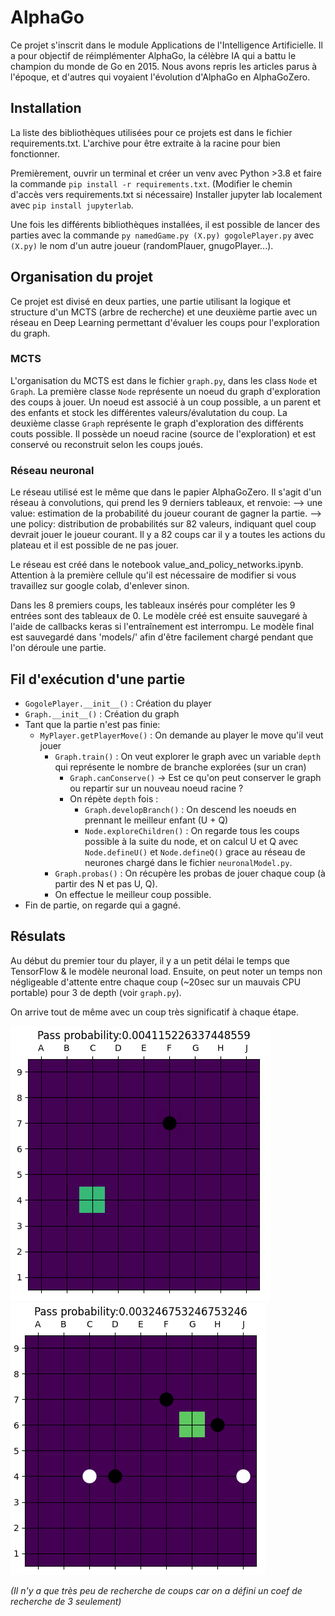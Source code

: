 # AlphaGo
Ce projet s'inscrit dans le module Applications de l'Intelligence Artificielle. Il a pour objectif de réimplémenter AlphaGo, la célèbre IA qui a battu le champion du monde de Go en 2015. Nous avons repris les articles parus à l'époque, et d'autres qui voyaient l'évolution d'AlphaGo en AlphaGoZero.

## Installation
La liste des bibliothèques utilisées pour ce projets est dans le fichier requirements.txt. L'archive pour être extraite à la racine pour bien fonctionner.

Premièrement, ouvrir un terminal et créer un venv avec Python >3.8 et faire la commande `pip install -r requirements.txt`. (Modifier le chemin d'accès vers requirements.txt si nécessaire)
Installer jupyter lab localement avec `pip install jupyterlab`.

Une fois les différents bibliothèques installées, il est possible de lancer des parties avec la commande `py namedGame.py (X.py) gogolePlayer.py` avec `(X.py)` le nom d'un autre joueur (randomPlauer, gnugoPlayer...). 

## Organisation du projet
Ce projet est divisé en deux parties, une partie utilisant la logique et structure d'un MCTS (arbre de recherche) et une deuxième partie avec un réseau en Deep Learning permettant d'évaluer les coups pour l'exploration du graph.  
### MCTS
L'organisation du MCTS est dans le fichier `graph.py`, dans les class `Node` et `Graph`. La première classe `Node` représente un noeud du graph d'exploration des coups à jouer. Un noeud est associé à un coup possible, a un parent et des enfants et stock les différentes valeurs/évalutation du coup. La deuxième classe `Graph` représente le graph d'exploration des différents couts possible. Il possède un noeud racine (source de l'exploration) et est conservé ou reconstruit selon les coups joués.

### Réseau neuronal

Le réseau utilisé est le même que dans le papier AlphaGoZero. Il s'agit d'un réseau à convolutions, qui prend les 9 derniers tableaux, et renvoie:
--> une value: estimation de la probabilité du joueur courant de gagner la partie.
--> une policy: distribution de probabilités sur 82 valeurs, indiquant quel coup devrait jouer le joueur courant. Il y a 82 coups car il y a toutes les actions du plateau et il est possible de ne pas jouer.

Le réseau est créé dans le notebook value_and_policy_networks.ipynb. Attention à la première cellule qu'il est nécessaire de modifier si vous travaillez sur google colab, d'enlever sinon.


Dans les 8 premiers coups, les tableaux insérés pour compléter les 9 entrées sont des tableaux de 0.
Le modèle créé est ensuite sauvegaré à l'aide de callbacks keras si l'entraînement est interrompu.
Le modèle final est sauvegardé dans 'models/' afin d'être facilement chargé pendant que l'on déroule une partie.

## Fil d'exécution d'une partie

+ `GogolePlayer.__init__()` : Création du player 
+ `Graph.__init__()` : Création du graph
+ Tant que la partie n'est pas finie:
  + `MyPlayer.getPlayerMove()` : On demande au player le move qu'il veut jouer
    + `Graph.train()` : On veut explorer le graph avec un variable `depth` qui représente le nombre de branche explorées (sur un cran)
      + `Graph.canConserve()` -> Est ce qu'on peut conserver le graph ou repartir sur un nouveau noeud racine ?
      + On répète `depth` fois : 
        + `Graph.developBranch()` : On descend les noeuds en prennant le meilleur enfant (U + Q) 
        + `Node.exploreChildren()` : On regarde tous les coups possible à la suite du node, et on calcul U et Q avec `Node.defineU()` et `Node.defineQ()` grace au réseau de neurones chargé dans le fichier `neuronalModel.py`.
    + `Graph.probas()` : On récupère les probas de jouer chaque coup (à partir des N et pas U, Q).
    + On effectue le meilleur coup possible.
+ Fin de partie, on regarde qui a gagné.

## Résulats

Au début du premier tour du player, il y a un petit délai le temps que TensorFlow & le modèle neuronal load. Ensuite, on peut noter un temps non négligeable d'attente entre chaque coup (~20sec sur un mauvais CPU portable) pour 3 de depth (voir `graph.py`).

On arrive tout de même avec un coup très significatif à chaque étape.

![Un résultat du plateau à une étape](https://raw.githubusercontent.com/RomainBnfn/AlphaGo/main/images/play1.PNG)
![Un résultat du plateau à une étape](https://raw.githubusercontent.com/RomainBnfn/AlphaGo/main/images/play2.PNG)

*(Il n'y a que très peu de recherche de coups car on a défini un coef de recherche de 3 seulement)*
